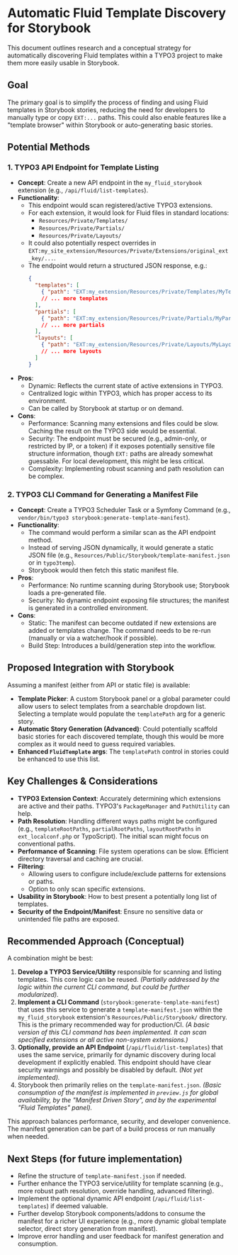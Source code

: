 # Automatic Fluid Template Discovery for Storybook

This document outlines research and a conceptual strategy for automatically discovering Fluid templates within a TYPO3 project to make them more easily usable in Storybook.

## Goal

The primary goal is to simplify the process of finding and using Fluid templates in Storybook stories, reducing the need for developers to manually type or copy `EXT:...` paths. This could also enable features like a "template browser" within Storybook or auto-generating basic stories.

## Potential Methods

### 1. TYPO3 API Endpoint for Template Listing

-   **Concept**: Create a new API endpoint in the `my_fluid_storybook` extension (e.g., `/api/fluid/list-templates`).
-   **Functionality**:
    -   This endpoint would scan registered/active TYPO3 extensions.
    -   For each extension, it would look for Fluid files in standard locations:
        -   `Resources/Private/Templates/`
        -   `Resources/Private/Partials/`
        -   `Resources/Private/Layouts/`
    -   It could also potentially respect overrides in `EXT:my_site_extension/Resources/Private/Extensions/original_ext_key/...`.
    -   The endpoint would return a structured JSON response, e.g.:
        ```json
        {
          "templates": [
            { "path": "EXT:my_extension/Resources/Private/Templates/MyTemplate.html", "type": "Template", "extension": "my_extension" },
            // ... more templates
          ],
          "partials": [
            { "path": "EXT:my_extension/Resources/Private/Partials/MyPartial.html", "type": "Partial", "extension": "my_extension" },
            // ... more partials
          ],
          "layouts": [
            { "path": "EXT:my_extension/Resources/Private/Layouts/MyLayout.html", "type": "Layout", "extension": "my_extension" },
            // ... more layouts
          ]
        }
        ```
-   **Pros**:
    -   Dynamic: Reflects the current state of active extensions in TYPO3.
    -   Centralized logic within TYPO3, which has proper access to its environment.
    -   Can be called by Storybook at startup or on demand.
-   **Cons**:
    -   Performance: Scanning many extensions and files could be slow. Caching the result on the TYPO3 side would be essential.
    -   Security: The endpoint must be secured (e.g., admin-only, or restricted by IP, or a token) if it exposes potentially sensitive file structure information, though `EXT:` paths are already somewhat guessable. For local development, this might be less critical.
    -   Complexity: Implementing robust scanning and path resolution can be complex.

### 2. TYPO3 CLI Command for Generating a Manifest File

-   **Concept**: Create a TYPO3 Scheduler Task or a Symfony Command (e.g., `vendor/bin/typo3 storybook:generate-template-manifest`).
-   **Functionality**:
    -   The command would perform a similar scan as the API endpoint method.
    -   Instead of serving JSON dynamically, it would generate a static JSON file (e.g., `Resources/Public/Storybook/template-manifest.json` or in `typo3temp`).
    -   Storybook would then fetch this static manifest file.
-   **Pros**:
    -   Performance: No runtime scanning during Storybook use; Storybook loads a pre-generated file.
    -   Security: No dynamic endpoint exposing file structures; the manifest is generated in a controlled environment.
-   **Cons**:
    -   Static: The manifest can become outdated if new extensions are added or templates change. The command needs to be re-run (manually or via a watcher/hook if possible).
    -   Build Step: Introduces a build/generation step into the workflow.

## Proposed Integration with Storybook

Assuming a manifest (either from API or static file) is available:

-   **Template Picker**: A custom Storybook panel or a global parameter could allow users to select templates from a searchable dropdown list. Selecting a template would populate the `templatePath` arg for a generic story.
-   **Automatic Story Generation (Advanced)**: Could potentially scaffold basic stories for each discovered template, though this would be more complex as it would need to guess required variables.
-   **Enhanced `FluidTemplate` args**: The `templatePath` control in stories could be enhanced to use this list.

## Key Challenges & Considerations

-   **TYPO3 Extension Context**: Accurately determining which extensions are active and their paths. TYPO3's `PackageManager` and `PathUtility` can help.
-   **Path Resolution**: Handling different ways paths might be configured (e.g., `templateRootPaths`, `partialRootPaths`, `layoutRootPaths` in `ext_localconf.php` or TypoScript). The initial scan might focus on conventional paths.
-   **Performance of Scanning**: File system operations can be slow. Efficient directory traversal and caching are crucial.
-   **Filtering**:
    -   Allowing users to configure include/exclude patterns for extensions or paths.
    -   Option to only scan specific extensions.
-   **Usability in Storybook**: How to best present a potentially long list of templates.
-   **Security of the Endpoint/Manifest**: Ensure no sensitive data or unintended file paths are exposed.

## Recommended Approach (Conceptual)

A combination might be best:

1.  **Develop a TYPO3 Service/Utility** responsible for scanning and listing templates. This core logic can be reused. *(Partially addressed by the logic within the current CLI command, but could be further modularized).*
2.  **Implement a CLI Command** (`storybook:generate-template-manifest`) that uses this service to generate a `template-manifest.json` within the `my_fluid_storybook` extension's `Resources/Public/Storybook/` directory. This is the primary recommended way for production/CI. *(A basic version of this CLI command has been implemented. It can scan specified extensions or all active non-system extensions.)*
3.  **Optionally, provide an API Endpoint** (`/api/fluid/list-templates`) that uses the same service, primarily for dynamic discovery during local development if explicitly enabled. This endpoint should have clear security warnings and possibly be disabled by default. *(Not yet implemented).*
4.  Storybook then primarily relies on the `template-manifest.json`. *(Basic consumption of the manifest is implemented in `preview.js` for global availability, by the "Manifest Driven Story", and by the experimental "Fluid Templates" panel).*

This approach balances performance, security, and developer convenience. The manifest generation can be part of a build process or run manually when needed.

## Next Steps (for future implementation)

-   Refine the structure of `template-manifest.json` if needed.
-   Further enhance the TYPO3 service/utility for template scanning (e.g., more robust path resolution, override handling, advanced filtering).
-   Implement the optional dynamic API endpoint (`/api/fluid/list-templates`) if deemed valuable.
-   Further develop Storybook components/addons to consume the manifest for a richer UI experience (e.g., more dynamic global template selector, direct story generation from manifest).
-   Improve error handling and user feedback for manifest generation and consumption.
```
